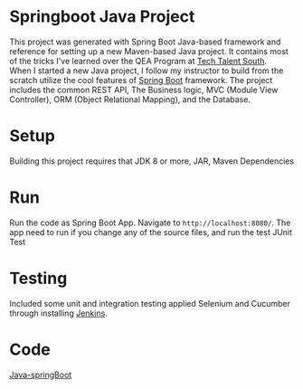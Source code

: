 # Springboot Java Project

This project was generated with Spring Boot Java-based framework and reference for setting up a new Maven-based Java project. It contains most of the tricks I've learned over the QEA Program at [Tech Talent South](https://www.techtalentsouth.com/).  
When I started a new Java project, I follow my instructor to build from the scratch utilize the cool features of [Spring Boot](https://www.baeldung.com/spring-boot-start) framework. 
The project includes the common REST API, The Business logic, MVC (Module View Controller), ORM (Object Relational Mapping), and the Database.

# Setup

Building this project requires that JDK 8 or more, JAR, Maven Dependencies

 # Run
Run the code as Spring Boot App. Navigate to <code>http://localhost:8080/</code>. The app need to run  if you change any of the source files, and run the test JUnit Test


 # Testing

Included some unit and integration testing applied Selenium and Cucumber through installing [Jenkins](https://www.jenkins.io/doc/book/installing/). 

 # Code
[Java-springBoot](https://github.com/24sint/Java-springBoot)
